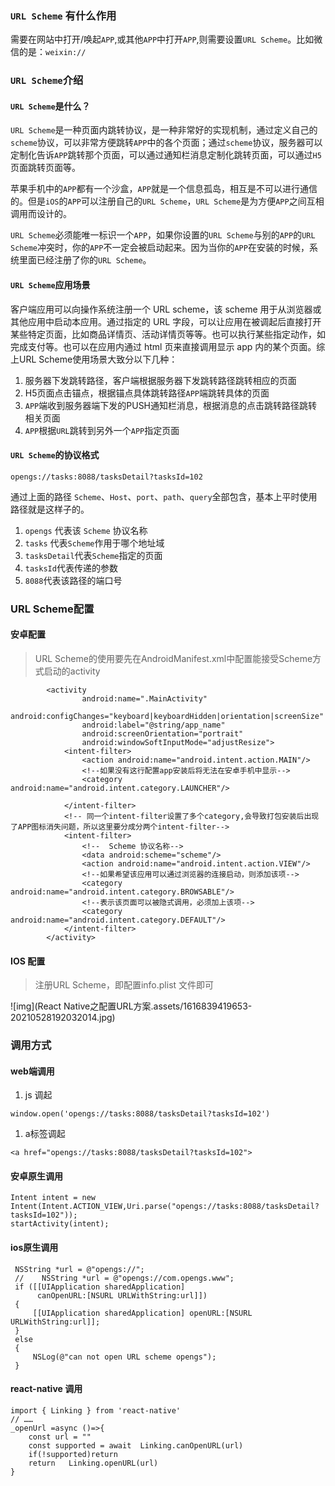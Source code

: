 ### `URL Scheme` 有什么作用

需要在网站中打开/唤起`APP`,或其他`APP`中打开`APP`,则需要设置`URL Scheme`。比如微信的是：`weixin://`

### `URL Scheme`介绍

#### `URL Scheme`是什么？

`URL Scheme`是一种页面内跳转协议，是一种非常好的实现机制，通过定义自己的`scheme`协议，可以非常方便跳转`APP`中的各个页面；通过`scheme`协议，服务器可以定制化告诉`APP`跳转那个页面，可以通过通知栏消息定制化跳转页面，可以通过`H5`页面跳转页面等。

苹果手机中的`APP`都有一个沙盒，`APP`就是一个信息孤岛，相互是不可以进行通信的。但是`iOS`的`APP`可以注册自己的`URL Scheme`，`URL Scheme`是为方便`APP`之间互相调用而设计的。

`URL Scheme`必须能唯一标识一个`APP`，如果你设置的`URL Scheme`与别的`APP`的`URL Scheme`冲突时，你的`APP`不一定会被启动起来。因为当你的`APP`在安装的时候，系统里面已经注册了你的`URL Scheme`。

#### `URL Scheme`应用场景

客户端应用可以向操作系统注册一个 URL scheme，该 scheme 用于从浏览器或其他应用中启动本应用。通过指定的 URL 字段，可以让应用在被调起后直接打开某些特定页面，比如商品详情页、活动详情页等等。也可以执行某些指定动作，如完成支付等。也可以在应用内通过 html 页来直接调用显示 app 内的某个页面。综上URL Scheme使用场景大致分以下几种：

1. 服务器下发跳转路径，客户端根据服务器下发跳转路径跳转相应的页面
2. H5页面点击锚点，根据锚点具体跳转路径`APP`端跳转具体的页面
3. `APP`端收到服务器端下发的PUSH通知栏消息，根据消息的点击跳转路径跳转相关页面
4. `APP`根据`URL`跳转到另外一个`APP`指定页面

#### `URL Scheme`的协议格式

```
opengs://tasks:8088/tasksDetail?tasksId=102
```

通过上面的路径 `Scheme`、`Host`、`port`、`path`、`query`全部包含，基本上平时使用路径就是这样子的。

1. `opengs` 代表该 `Scheme` 协议名称
2. `tasks` 代表`Scheme`作用于哪个地址域
3. `tasksDetail`代表`Scheme`指定的页面
4. `tasksId`代表传递的参数
5. `8088`代表该路径的端口号

### URL Scheme配置

#### 安卓配置

> URL Scheme的使用要先在AndroidManifest.xml中配置能接受Scheme方式启动的activity

```
        <activity
                android:name=".MainActivity"
                android:configChanges="keyboard|keyboardHidden|orientation|screenSize"
                android:label="@string/app_name"
                android:screenOrientation="portrait"
                android:windowSoftInputMode="adjustResize">
            <intent-filter>
                <action android:name="android.intent.action.MAIN"/>
                <!--如果没有这行配置app安装后将无法在安卓手机中显示-->
                <category android:name="android.intent.category.LAUNCHER"/>

            </intent-filter>
            <!-- 同一个intent-filter设置了多个category,会导致打包安装后出现了APP图标消失问题，所以这里要分成分两个intent-filter-->
            <intent-filter>
                <!--  Scheme 协议名称-->
                <data android:scheme="scheme"/>
                <action android:name="android.intent.action.VIEW"/>
                <!--如果希望该应用可以通过浏览器的连接启动，则添加该项-->
                <category android:name="android.intent.category.BROWSABLE"/>
                <!--表示该页面可以被隐式调用，必须加上该项-->
                <category android:name="android.intent.category.DEFAULT"/>
            </intent-filter>
        </activity>
```

#### IOS 配置

> 注册URL Scheme，即配置info.plist 文件即可

![img](React Native之配置URL方案.assets/1616839419653-20210528192032014.jpg)

### 调用方式

#### web端调用

1. js 调起

```
window.open('opengs://tasks:8088/tasksDetail?tasksId=102')
```

1. a标签调起

```
<a href="opengs://tasks:8088/tasksDetail?tasksId=102">
```

#### 安卓原生调用

```
Intent intent = new Intent(Intent.ACTION_VIEW,Uri.parse("opengs://tasks:8088/tasksDetail?tasksId=102"));
startActivity(intent);
```

#### ios原生调用

```
 NSString *url = @"opengs://";
 //    NSString *url = @"opengs://com.opengs.www";
 if ([[UIApplication sharedApplication]
      canOpenURL:[NSURL URLWithString:url]])
 {
     [[UIApplication sharedApplication] openURL:[NSURL URLWithString:url]];
 }
 else
 {
     NSLog(@"can not open URL scheme opengs");
 }
```

#### react-native 调用

```
import { Linking } from 'react-native'
// ……
_openUrl =async ()=>{
    const url = ""
    const supported = await  Linking.canOpenURL(url)
    if(!supported)return 
    return   Linking.openURL(url)
}
```